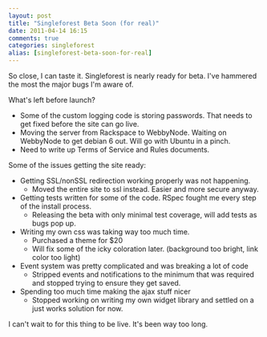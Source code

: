 ```yaml
---
layout: post
title: "Singleforest Beta Soon (for real)"
date: 2011-04-14 16:15
comments: true
categories: singleforest
alias: [singleforest-beta-soon-for-real]
---
```


So close, I can taste it. Singleforest is nearly ready for beta. I've hammered the most the major bugs I'm aware of. 

What's left before launch?

* Some of the custom logging code is storing passwords. That needs to get fixed before the site can go live.
* Moving the server from Rackspace to WebbyNode. Waiting on WebbyNode to get debian 6 out. Will go with Ubuntu in a pinch. 
* Need to write up Terms of Service and Rules documents. 

Some of the issues getting the site ready:

* Getting SSL/nonSSL redirection working properly was not happening. 
  * Moved the entire site to ssl instead. Easier and more secure anyway.
* Getting tests written for some of the code. RSpec fought me every step of the install process.
  * Releasing the beta with only minimal test coverage, will add tests as bugs pop up. 
* Writing my own css was taking way too much time.
  * Purchased a theme for $20
  * Will fix some of the icky coloration later. (background too bright, link color too light) 
* Event system was pretty complicated and was breaking a lot of code
  * Stripped events and notifications to the minimum that was required and stopped trying to ensure they get saved.
* Spending too much time making the ajax stuff nicer
  * Stopped working on writing my own widget library and settled on a just works solution for now.

I can't wait to for this thing to be live. It's been way too long. 